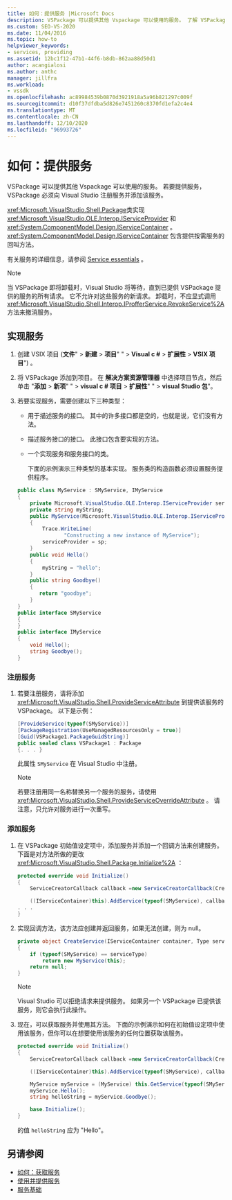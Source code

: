 ```yaml
---
title: 如何：提供服务 |Microsoft Docs
description: VSPackage 可以提供其他 Vspackage 可以使用的服务。 了解 VSPackage 如何向 Visual Studio 注册服务并添加服务。
ms.custom: SEO-VS-2020
ms.date: 11/04/2016
ms.topic: how-to
helpviewer_keywords:
- services, providing
ms.assetid: 12bc1f12-47b1-44f6-b8db-862aa88d50d1
author: acangialosi
ms.author: anthc
manager: jillfra
ms.workload:
- vssdk
ms.openlocfilehash: ac89984539b0870d3921918a5a96b821297c009f
ms.sourcegitcommit: d10f37dfdba5d826e7451260c8370fd1efa2c4e4
ms.translationtype: MT
ms.contentlocale: zh-CN
ms.lasthandoff: 12/10/2020
ms.locfileid: "96993726"
---
```

# <a name="how-to-provide-a-service"></a>如何：提供服务
VSPackage 可以提供其他 Vspackage 可以使用的服务。 若要提供服务，VSPackage 必须向 Visual Studio 注册服务并添加该服务。

 <xref:Microsoft.VisualStudio.Shell.Package>类实现 <xref:Microsoft.VisualStudio.OLE.Interop.IServiceProvider> 和 <xref:System.ComponentModel.Design.IServiceContainer> 。 <xref:System.ComponentModel.Design.IServiceContainer> 包含提供按需服务的回叫方法。

 有关服务的详细信息，请参阅 [Service essentials](../extensibility/internals/service-essentials.md) 。

> [!NOTE]
> 当 VSPackage 即将卸载时，Visual Studio 将等待，直到已提供 VSPackage 提供的服务的所有请求。 它不允许对这些服务的新请求。 卸载时，不应显式调用 <xref:Microsoft.VisualStudio.Shell.Interop.IProfferService.RevokeService%2A> 方法来撤消服务。

## <a name="implement-a-service"></a>实现服务

1. 创建 VSIX 项目 (**文件**"  >  **新建**  >  **项目**" "  >  **Visual c #**  >  **扩展性**  >  **VSIX 项目**") 。

2. 将 VSPackage 添加到项目。 在 **解决方案资源管理器** 中选择项目节点，然后单击 "**添加**  >  **新项**" "  >  **visual c # 项目**  >  **扩展性**" "  >  **visual Studio 包**"。

3. 若要实现服务，需要创建以下三种类型：

   - 用于描述服务的接口。 其中的许多接口都是空的，也就是说，它们没有方法。

   - 描述服务接口的接口。 此接口包含要实现的方法。

   - 一个实现服务和服务接口的类。

     下面的示例演示三种类型的基本实现。 服务类的构造函数必须设置服务提供程序。

   ```csharp
   public class MyService : SMyService, IMyService
   {
       private Microsoft.VisualStudio.OLE.Interop.IServiceProvider serviceProvider;
       private string myString;
       public MyService(Microsoft.VisualStudio.OLE.Interop.IServiceProvider sp)
       {
           Trace.WriteLine(
                  "Constructing a new instance of MyService");
           serviceProvider = sp;
       }
       public void Hello()
       {
           myString = "hello";
       }
       public string Goodbye()
       {
          return "goodbye";
       }
   }
   public interface SMyService
   {
   }
   public interface IMyService
   {
       void Hello();
       string Goodbye();
   }

   ```

### <a name="register-a-service"></a>注册服务

1. 若要注册服务，请将添加 <xref:Microsoft.VisualStudio.Shell.ProvideServiceAttribute> 到提供该服务的 VSPackage。 以下是示例：

    ```csharp
    [ProvideService(typeof(SMyService))]
    [PackageRegistration(UseManagedResourcesOnly = true)]
    [Guid(VSPackage1.PackageGuidString)]
    public sealed class VSPackage1 : Package
    {. . . }
    ```

     此属性 `SMyService` 在 Visual Studio 中注册。

    > [!NOTE]
    > 若要注册用同一名称替换另一个服务的服务，请使用 <xref:Microsoft.VisualStudio.Shell.ProvideServiceOverrideAttribute> 。 请注意，只允许对服务进行一次重写。

### <a name="add-a-service"></a>添加服务

1. 在 VSPackage 初始值设定项中，添加服务并添加一个回调方法来创建服务。 下面是对方法所做的更改 <xref:Microsoft.VisualStudio.Shell.Package.Initialize%2A> ：

    ```csharp
    protected override void Initialize()
    {
        ServiceCreatorCallback callback =new ServiceCreatorCallback(CreateService);

        ((IServiceContainer)this).AddService(typeof(SMyService), callback);
    . . .
    }
    ```

2. 实现回调方法，该方法应创建并返回服务，如果无法创建，则为 null。

    ```csharp
    private object CreateService(IServiceContainer container, Type serviceType)
    {
        if (typeof(SMyService) == serviceType)
            return new MyService(this);
        return null;
    }
    ```

    > [!NOTE]
    > Visual Studio 可以拒绝请求来提供服务。 如果另一个 VSPackage 已提供该服务，则它会执行此操作。

3. 现在，可以获取服务并使用其方法。 下面的示例演示如何在初始值设定项中使用该服务，但你可以在想要使用该服务的任何位置获取该服务。

    ```csharp
    protected override void Initialize()
    {
        ServiceCreatorCallback callback =new ServiceCreatorCallback(CreateService);

        ((IServiceContainer)this).AddService(typeof(SMyService), callback);

        MyService myService = (MyService) this.GetService(typeof(SMyService));
        myService.Hello();
        string helloString = myService.Goodbye();

        base.Initialize();
    }
    ```

     的值 `helloString` 应为 "Hello"。

## <a name="see-also"></a>另请参阅
- [如何：获取服务](../extensibility/how-to-get-a-service.md)
- [使用并提供服务](../extensibility/using-and-providing-services.md)
- [服务基础](../extensibility/internals/service-essentials.md)
